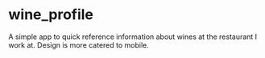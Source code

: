 # wine_profile

A simple app to quick reference information about wines at the restaurant I work at. Design is more catered to mobile.
